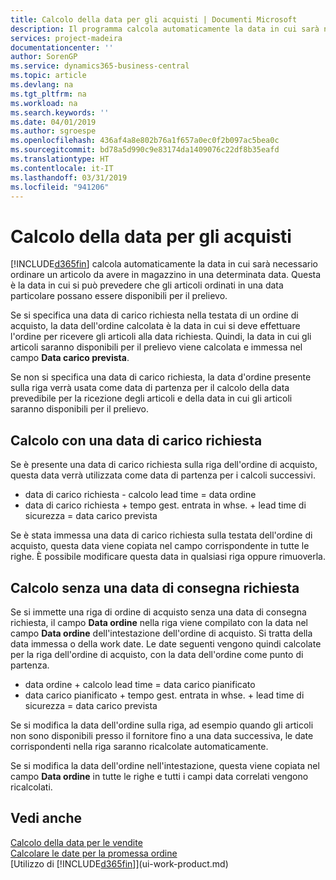 ```yaml
---
title: Calcolo della data per gli acquisti | Documenti Microsoft
description: Il programma calcola automaticamente la data in cui sarà necessario ordinare un articolo da avere in magazzino in una determinata data. Questa è la data in cui si può prevedere che gli articoli ordinati in una data particolare possano essere disponibili per il prelievo.
services: project-madeira
documentationcenter: ''
author: SorenGP
ms.service: dynamics365-business-central
ms.topic: article
ms.devlang: na
ms.tgt_pltfrm: na
ms.workload: na
ms.search.keywords: ''
ms.date: 04/01/2019
ms.author: sgroespe
ms.openlocfilehash: 436af4a8e802b76a1f657a0ec0f2b097ac5bea0c
ms.sourcegitcommit: bd78a5d990c9e83174da1409076c22df8b35eafd
ms.translationtype: HT
ms.contentlocale: it-IT
ms.lasthandoff: 03/31/2019
ms.locfileid: "941206"
---
```

# <a name="date-calculation-for-purchases"></a>Calcolo della data per gli acquisti
[!INCLUDE[d365fin](includes/d365fin_md.md)] calcola automaticamente la data in cui sarà necessario ordinare un articolo da avere in magazzino in una determinata data. Questa è la data in cui si può prevedere che gli articoli ordinati in una data particolare possano essere disponibili per il prelievo.  

Se si specifica una data di carico richiesta nella testata di un ordine di acquisto, la data dell'ordine calcolata è la data in cui si deve effettuare l'ordine per ricevere gli articoli alla data richiesta. Quindi, la data in cui gli articoli saranno disponibili per il prelievo viene calcolata e immessa nel campo **Data carico prevista**.  

Se non si specifica una data di carico richiesta, la data d'ordine presente sulla riga verrà usata come data di partenza per il calcolo della data prevedibile per la ricezione degli articoli e della data in cui gli articoli saranno disponibili per il prelievo.  

## <a name="calculating-with-a-requested-receipt-date"></a>Calcolo con una data di carico richiesta  
Se è presente una data di carico richiesta sulla riga dell'ordine di acquisto, questa data verrà utilizzata come data di partenza per i calcoli successivi.  

- data di carico richiesta - calcolo lead time = data ordine  
- data di carico richiesta + tempo gest. entrata in whse. + lead time di sicurezza = data carico prevista  

Se è stata immessa una data di carico richiesta sulla testata dell'ordine di acquisto, questa data viene copiata nel campo corrispondente in tutte le righe. È possibile modificare questa data in qualsiasi riga oppure rimuoverla.  

## <a name="calculating-without-a-requested-delivery-date"></a>Calcolo senza una data di consegna richiesta  
Se si immette una riga di ordine di acquisto senza una data di consegna richiesta, il campo **Data ordine** nella riga viene compilato con la data nel campo **Data ordine** dell'intestazione dell'ordine di acquisto. Si tratta della data immessa o della work date. Le date seguenti vengono quindi calcolate per la riga dell'ordine di acquisto, con la data dell'ordine come punto di partenza.  

- data ordine + calcolo lead time = data carico pianificato  
- data carico pianificato + tempo gest. entrata in whse. + lead time di sicurezza = data carico prevista  

Se si modifica la data dell'ordine sulla riga, ad esempio quando gli articoli non sono disponibili presso il fornitore fino a una data successiva, le date corrispondenti nella riga saranno ricalcolate automaticamente.  

Se si modifica la data dell'ordine nell'intestazione, questa viene copiata nel campo **Data ordine** in tutte le righe e tutti i campi data correlati vengono ricalcolati.  

## <a name="see-also"></a>Vedi anche  
 [Calcolo della data per le vendite](sales-date-calculation-for-sales.md)   
 [Calcolare le date per la promessa ordine](sales-how-to-calculate-order-promising-dates.md)  
 [Utilizzo di [!INCLUDE[d365fin](includes/d365fin_md.md)]](ui-work-product.md)
